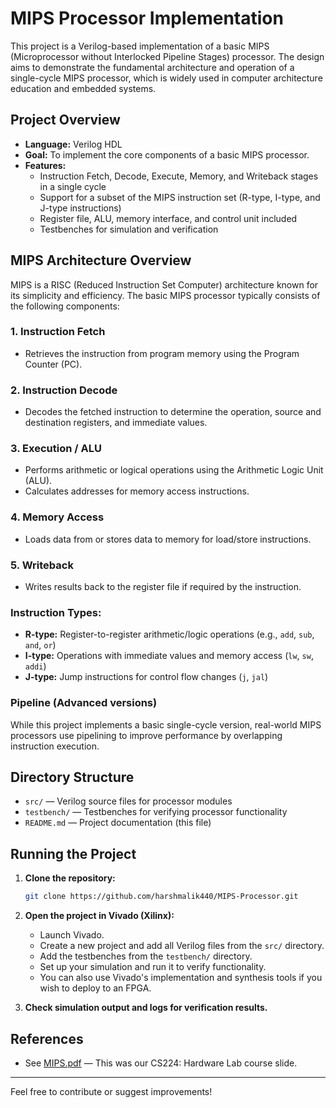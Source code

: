 # MIPS Processor Implementation

This project is a Verilog-based implementation of a basic MIPS (Microprocessor without Interlocked Pipeline Stages) processor. The design aims to demonstrate the fundamental architecture and operation of a single-cycle MIPS processor, which is widely used in computer architecture education and embedded systems.

## Project Overview

- **Language:** Verilog HDL
- **Goal:** To implement the core components of a basic MIPS processor.
- **Features:**
  - Instruction Fetch, Decode, Execute, Memory, and Writeback stages in a single cycle
  - Support for a subset of the MIPS instruction set (R-type, I-type, and J-type instructions)
  - Register file, ALU, memory interface, and control unit included
  - Testbenches for simulation and verification

## MIPS Architecture Overview

MIPS is a RISC (Reduced Instruction Set Computer) architecture known for its simplicity and efficiency. The basic MIPS processor typically consists of the following components:

### 1. **Instruction Fetch**
   - Retrieves the instruction from program memory using the Program Counter (PC).

### 2. **Instruction Decode**
   - Decodes the fetched instruction to determine the operation, source and destination registers, and immediate values.

### 3. **Execution / ALU**
   - Performs arithmetic or logical operations using the Arithmetic Logic Unit (ALU).
   - Calculates addresses for memory access instructions.

### 4. **Memory Access**
   - Loads data from or stores data to memory for load/store instructions.

### 5. **Writeback**
   - Writes results back to the register file if required by the instruction.

### **Instruction Types:**
- **R-type:** Register-to-register arithmetic/logic operations (e.g., `add`, `sub`, `and`, `or`)
- **I-type:** Operations with immediate values and memory access (`lw`, `sw`, `addi`)
- **J-type:** Jump instructions for control flow changes (`j`, `jal`)

### **Pipeline (Advanced versions)**
While this project implements a basic single-cycle version, real-world MIPS processors use pipelining to improve performance by overlapping instruction execution.

## Directory Structure

- `src/` — Verilog source files for processor modules
- `testbench/` — Testbenches for verifying processor functionality
- `README.md` — Project documentation (this file)

## Running the Project

1. **Clone the repository:**
   ```bash
   git clone https://github.com/harshmalik440/MIPS-Processor.git
   ```

2. **Open the project in Vivado (Xilinx):**
   - Launch Vivado.
   - Create a new project and add all Verilog files from the `src/` directory.
   - Add the testbenches from the `testbench/` directory.
   - Set up your simulation and run it to verify functionality.
   - You can also use Vivado's implementation and synthesis tools if you wish to deploy to an FPGA.

3. **Check simulation output and logs for verification results.**

## References

- See [MIPS.pdf](./MIPS.pdf) — This was our CS224: Hardware Lab course slide.

---

Feel free to contribute or suggest improvements!